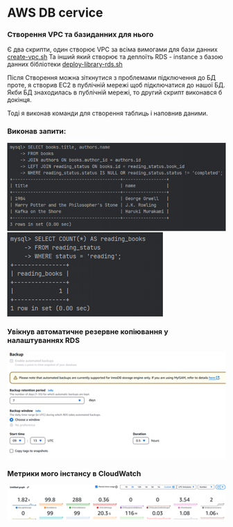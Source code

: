 # AWS DB cervice

### Створення VPC та базиданних для нього
Є два скрипти, один створює VPC за всіма вимогами для бази данних 
[create-vpc.sh](create-vpc.sh)
Та інший який створює та деплоїть RDS - instance з базою данних бібліотеки
[deploy-library-rds.sh](deploy-library-rds.sh)

Після Створення можна зіткнутися з проблемами підключення до БД проте, я створив EC2 в публічній мережі щоб підключатися
до нашої БД. Якби БД знаходилась в публічній мережі, то другий скрипт виконався б докінця.

Тоді я виконав команди для створення таблиць і наповнив даними.

### Виконав запити:

![query_1.png](screenshots/query_1.png)
![query_2.png](screenshots/query_2.png)

### Увікнув автоматичне резервне копіювання у налаштуваннях RDS

![backup.png](screenshots/backup.png)

### Метрики мого інстансу в CloudWatch 

![metrics.png](screenshots/metrics.png)
